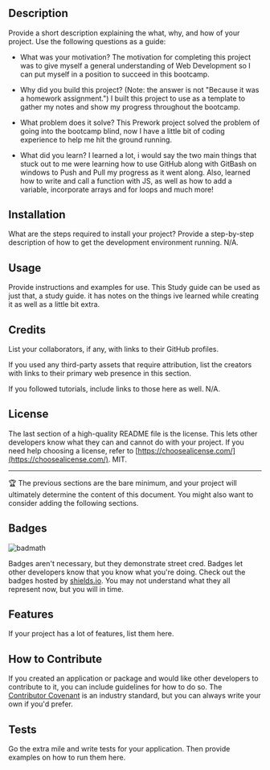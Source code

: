 # <Your-Project-Title>

## Description

Provide a short description explaining the what, why, and how of your project. Use the following questions as a guide:

- What was your motivation? 
The motivation for completing this project was to give myself a general understanding of Web Development so I can put myself in a position to succeed in this bootcamp.

- Why did you build this project? (Note: the answer is not "Because it was a homework assignment.") 
I built this project to use as a template to gather my notes and show my progress throughout the bootcamp.

- What problem does it solve? This Prework project solved the problem of going into the bootcamp blind, now I have a little bit of coding experience to help me hit the ground running.

- What did you learn?
I learned a lot, i would say the two main things that stuck out to me were learning how to use GitHub along with GitBash on windows to Push and Pull my progress as it went along. Also, learned how to write and call a function with JS, as well as how to add a variable, incorporate arrays and for loops and much more!

## Installation

What are the steps required to install your project? Provide a step-by-step description of how to get the development environment running.
N/A.

## Usage

Provide instructions and examples for use.
This Study guide can be used as just that, a study guide. it has notes on the things ive learned while creating it as well as a little bit extra.


## Credits

List your collaborators, if any, with links to their GitHub profiles.

If you used any third-party assets that require attribution, list the creators with links to their primary web presence in this section.

If you followed tutorials, include links to those here as well.
N/A.

## License

The last section of a high-quality README file is the license. This lets other developers know what they can and cannot do with your project. If you need help choosing a license, refer to [https://choosealicense.com/](https://choosealicense.com/).
MIT.

---

🏆 The previous sections are the bare minimum, and your project will ultimately determine the content of this document. You might also want to consider adding the following sections.

## Badges

![badmath](https://img.shields.io/github/languages/top/nielsenjared/badmath)

Badges aren't necessary, but they demonstrate street cred. Badges let other developers know that you know what you're doing. Check out the badges hosted by [shields.io](https://shields.io/). You may not understand what they all represent now, but you will in time.

## Features

If your project has a lot of features, list them here.

## How to Contribute

If you created an application or package and would like other developers to contribute to it, you can include guidelines for how to do so. The [Contributor Covenant](https://www.contributor-covenant.org/) is an industry standard, but you can always write your own if you'd prefer.

## Tests

Go the extra mile and write tests for your application. Then provide examples on how to run them here.
